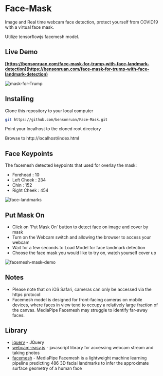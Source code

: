 # Face-Mask
Image and Real time webcam face detection, protect yourself from COVID19 with a virtual face mask.

Utilize tensorflowjs facemesh model.

## Live Demo
**[https://bensonruan.com/face-mask-for-trump-with-face-landmark-detection](https://bensonruan.com/face-mask-for-trump-with-face-landmark-detection)**

![mask-for-Trump](image.gif)


## Installing
Clone this repository to your local computer
``` bash
git https://github.com/bensonruan/Face-Mask.git
```
Point your localhost to the cloned root directory

Browse to http://localhost/index.html 

## Face Keypoints 
The facemesh detected keypoints that used for overlay the mask:
* Forehead : 10
* Left Cheek : 234
* Chin : 152
* Right Cheek : 454

![face-landmarks](https://bensonruan.com/wp-content/uploads/2020/05/mesh_map_key_points.jpg)

## Put Mask On
* Click on 'Put Mask On' button to detect face on image and cover by mask
* Turn on the Webcam switch and allowing the browser to access your webcam 
* Wait for a few seconds to Load Model for face landmark detection
* Choose the face mask you would like to try on, watch yourself cover up 

![facemesh-mask-demo](https://bensonruan.com/wp-content/uploads/2020/05/facemesh_mask_webcam_demo_short.gif)

## Notes
* Please note that on iOS Safari, cameras can only be accessed via the https protocol 
* Facemesh model is designed for front-facing cameras on mobile devices, where faces in view tend to occupy a relatively large fraction of the canvas. MediaPipe Facemesh may struggle to identify far-away faces.

## Library
* [jquery](https://code.jquery.com/jquery-3.3.1.min.js) - JQuery
* [webcam-easy.js](https://github.com/bensonruan/webcam-easy) - javascript library for accessing webcam stream and taking photos
* [facemesh](https://github.com/tensorflow/tfjs-models/tree/master/facemesh) - MediaPipe Facemesh is a lightweight machine learning pipeline predicting 486 3D facial landmarks to infer the approximate surface geometry of a human face 
